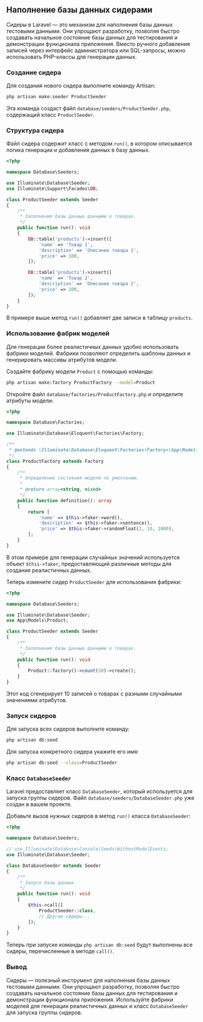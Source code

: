 ## Наполнение базы данных сидерами

Сидеры в Laravel — это механизм для наполнения базы данных тестовыми данными. Они упрощают разработку, позволяя быстро создавать начальное состояние базы данных для тестирования и демонстрации функционала приложения. Вместо ручного добавления записей через интерфейс администратора или SQL-запросы, можно использовать PHP-классы для генерации данных.

### Создание сидера

Для создания нового сидера выполните команду Artisan:

```bash
php artisan make:seeder ProductSeeder
```

Эта команда создаст файл `database/seeders/ProductSeeder.php`, содержащий класс `ProductSeeder`. 

### Структура сидера

Файл сидера содержит класс с методом `run()`, в котором описывается логика генерации и добавления данных в базу данных. 

```php
<?php

namespace Database\Seeders;

use Illuminate\Database\Seeder;
use Illuminate\Support\Facades\DB;

class ProductSeeder extends Seeder
{
    /**
     * Заполнение базы данных данными о товарах.
     */
    public function run(): void
    {
        DB::table('products')->insert([
            'name' => 'Товар 1',
            'description' => 'Описание товара 1',
            'price' => 100,
        ]);

        DB::table('products')->insert([
            'name' => 'Товар 2',
            'description' => 'Описание товара 2',
            'price' => 200,
        ]);
    }
}
```

В примере выше метод `run()` добавляет две записи в таблицу `products`. 

### Использование фабрик моделей

Для генерации более реалистичных данных удобно использовать фабрики моделей. Фабрики позволяют определить шаблоны данных и генерировать массивы атрибутов модели.

Создайте фабрику модели `Product` с помощью команды:

```bash
php artisan make:factory ProductFactory --model=Product
```

Откройте файл `database/factories/ProductFactory.php` и определите атрибуты модели:

```php
<?php

namespace Database\Factories;

use Illuminate\Database\Eloquent\Factories\Factory;

/**
 * @extends \Illuminate\Database\Eloquent\Factories\Factory<\App\Models\Product>
 */
class ProductFactory extends Factory
{
    /**
     * Определение состояния модели по умолчанию.
     *
     * @return array<string, mixed>
     */
    public function definition(): array
    {
        return [
            'name' => $this->faker->word(),
            'description' => $this->faker->sentence(),
            'price' => $this->faker->randomFloat(2, 10, 1000),
        ];
    }
}
```

В этом примере для генерации случайных значений используется объект `$this->faker`, предоставляющий различные методы для создания реалистичных данных.

Теперь измените сидер `ProductSeeder` для использования фабрики:

```php
<?php

namespace Database\Seeders;

use Illuminate\Database\Seeder;
use App\Models\Product;

class ProductSeeder extends Seeder
{
    /**
     * Заполнение базы данных данными о товарах.
     */
    public function run(): void
    {
        Product::factory()->count(10)->create();
    }
}
```

Этот код сгенерирует 10 записей о товарах с разными случайными значениями атрибутов.

### Запуск сидеров

Для запуска всех сидеров выполните команду:

```bash
php artisan db:seed
```

Для запуска конкретного сидера укажите его имя:

```bash
php artisan db:seed --class=ProductSeeder
```

### Класс `DatabaseSeeder`

Laravel предоставляет класс `DatabaseSeeder`, который используется для запуска группы сидеров. Файл `database/seeders/DatabaseSeeder.php` уже создан в вашем проекте. 

Добавьте вызов нужных сидеров в метод `run()` класса `DatabaseSeeder`:

```php
<?php

namespace Database\Seeders;

// use Illuminate\Database\Console\Seeds\WithoutModelEvents;
use Illuminate\Database\Seeder;

class DatabaseSeeder extends Seeder
{
    /**
     * Запуск базы данных.
     */
    public function run(): void
    {
        $this->call([
            ProductSeeder::class,
            // Другие сидеры...
        ]);
    }
}
```

Теперь при запуске команды `php artisan db:seed` будут выполнены все сидеры, перечисленные в методе `call()`.

### Вывод

Сидеры — полезный инструмент для наполнения базы данных тестовыми данными.  Они упрощают разработку, позволяя быстро создавать начальное состояние базы данных для тестирования и демонстрации функционала приложения. Используйте фабрики моделей для генерации реалистичных данных и класс `DatabaseSeeder` для запуска группы сидеров. 
